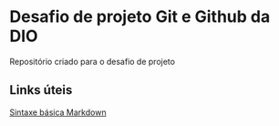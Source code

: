 # Desafio de projeto Git e Github da DIO
Repositório criado para o desafio de projeto

## Links úteis
[Sintaxe básica Markdown](https://www.markdownguide.org/basic-syntax/)
